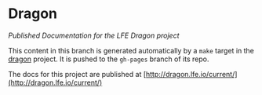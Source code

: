 # Dragon

*Published Documentation for the LFE Dragon project*

This content in this branch is generated automatically by a ``make`` target in
the [dragon](http://github.com/lfex/dragon) project. It is pushed
to the ``gh-pages`` branch of its repo.

The docs for this project are published at
[http://dragon.lfe.io/current/](http://dragon.lfe.io/current/)
